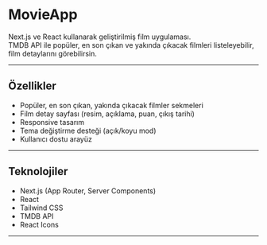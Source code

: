 # MovieApp

Next.js ve React kullanarak geliştirilmiş film uygulaması.  
TMDB API ile popüler, en son çıkan ve yakında çıkacak filmleri listeleyebilir, film detaylarını görebilirsin.  

---

## Özellikler

- Popüler, en son çıkan, yakında çıkacak filmler sekmeleri  
- Film detay sayfası (resim, açıklama, puan, çıkış tarihi)  
- Responsive tasarım  
- Tema değiştirme desteği (açık/koyu mod)  
- Kullanıcı dostu arayüz  

---

## Teknolojiler

- Next.js (App Router, Server Components)  
- React  
- Tailwind CSS  
- TMDB API  
- React Icons  

---
